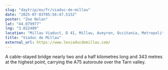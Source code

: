 ```yaml
---
slug: "daytrip/eu/fr/viaduc-de-millau"
date: "2025-07-03T05:56:47.515Z"
poster: "Zoe Nolan"
lat: "44.079977"
lng: "3.022409"
location: "Millau Viaduct, D 41, Millau, Aveyron, Occitania, Metropolitan France, 12100, France"
title: "Viaduc de Millau"
external_url: https://www.leviaducdemillau.com/
---
```

A cable-stayed bridge nearly two and a half kilometres long and 343 metres at the highest point, carrying the A75 autoroute over the Tarn valley.